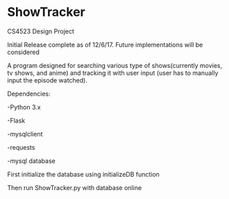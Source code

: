 # ShowTracker
CS4523 Design Project 

Initial Release complete as of 12/6/17. Future implementations will be considered

A program designed for searching various type of shows(currently movies, tv shows, and anime)
and tracking it with user input (user has to manually input the episode watched).

Dependencies:

-Python 3.x

-Flask

-mysqlclient

-requests

-mysql database

First initialize the database using initializeDB function

Then run ShowTracker.py with database online
